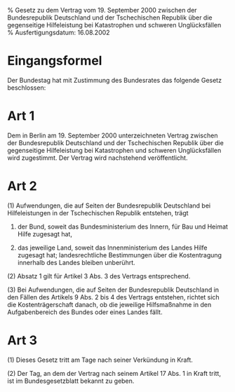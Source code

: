 % Gesetz zu dem Vertrag vom 19. September 2000 zwischen der Bundesrepublik Deutschland und der Tschechischen Republik über die gegenseitige Hilfeleistung bei Katastrophen und schweren Unglücksfällen
% Ausfertigungsdatum: 16.08.2002
 
# Eingangsformel

Der Bundestag hat mit Zustimmung des Bundesrates das folgende Gesetz beschlossen:

# Art 1

Dem in Berlin am 19. September 2000 unterzeichneten Vertrag zwischen der Bundesrepublik Deutschland und der Tschechischen Republik über die gegenseitige Hilfeleistung bei Katastrophen und schweren Unglücksfällen wird zugestimmt. Der Vertrag wird nachstehend veröffentlicht.

# Art 2

(1) Aufwendungen, die auf Seiten der Bundesrepublik Deutschland bei Hilfeleistungen in der Tschechischen Republik entstehen, trägt

1. der Bund, soweit das Bundesministerium des Innern, für Bau und Heimat Hilfe zugesagt hat,

2. das jeweilige Land, soweit das Innenministerium des Landes Hilfe zugesagt hat; landesrechtliche Bestimmungen über die Kostentragung innerhalb des Landes bleiben unberührt.

(2) Absatz 1 gilt für Artikel 3 Abs. 3 des Vertrags entsprechend.

(3) Bei Aufwendungen, die auf Seiten der Bundesrepublik Deutschland in den Fällen des Artikels 9 Abs. 2 bis 4 des Vertrags entstehen, richtet sich die Kostenträgerschaft danach, ob die jeweilige Hilfsmaßnahme in den Aufgabenbereich des Bundes oder eines Landes fällt.

# Art 3

(1) Dieses Gesetz tritt am Tage nach seiner Verkündung in Kraft.

(2) Der Tag, an dem der Vertrag nach seinem Artikel 17 Abs. 1 in Kraft tritt, ist im Bundesgesetzblatt bekannt zu geben.
